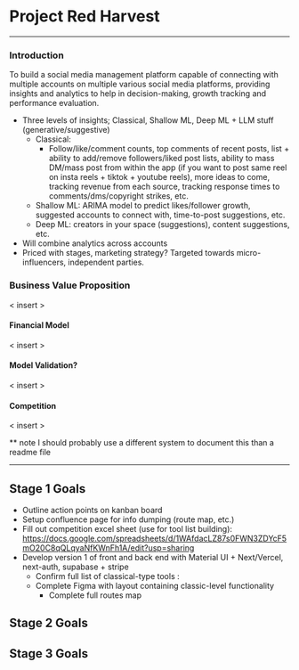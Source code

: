 # Project Red Harvest

---

### Introduction

To build a social media management platform capable of connecting with multiple accounts on multiple various social media platforms, providing insights and analytics to help in decision-making, growth tracking and performance evaluation.
- Three levels of insights; Classical, Shallow ML, Deep ML + LLM stuff (generative/suggestive)
    - Classical:
        - Follow/like/comment counts, top comments of recent posts, list + ability to add/remove followers/liked post lists, ability to mass DM/mass post from within the app (if you want to post same reel on insta reels + tiktok + youtube reels), more ideas to come, tracking revenue from each source, tracking response times to comments/dms/copyright strikes, etc.
    - Shallow ML: ARIMA model to predict likes/follower growth, suggested accounts to connect with, time-to-post suggestions, etc.
    - Deep ML: creators in your space (suggestions), content suggestions, etc.
- Will combine analytics across accounts
- Priced with stages, marketing strategy? Targeted towards micro-influencers, independent parties.


### Business Value Proposition
< insert >

#### Financial Model
< insert > 

#### Model Validation?
< insert >

#### Competition
< insert >

** note I should probably use a different system to document this than a readme file

---

## Stage 1 Goals
- Outline action points on kanban board
- Setup confluence page for info dumping (route map, etc.)
- Fill out competition excel sheet (use for tool list building): https://docs.google.com/spreadsheets/d/1WAfdacLZ87s0FWN3ZDYcF5mO20C8qQLqyaNfKWnFh1A/edit?usp=sharing
- Develop version 1 of front and back end with Material UI + Next/Vercel, next-auth, supabase + stripe
    - Confirm full list of classical-type tools :
    - Complete Figma with layout containing classic-level functionality
        - Complete full routes map

## Stage 2 Goals


## Stage 3 Goals
